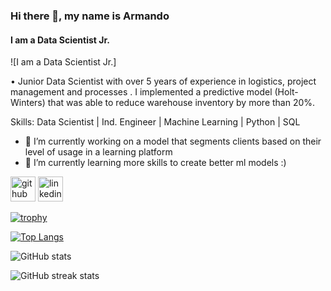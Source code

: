 ### Hi there 👋, my name is Armando
#### I am a Data Scientist Jr.
![I am a Data Scientist Jr.]

• Junior Data Scientist with over 5 years of experience in logistics, project management and processes . I
implemented a predictive model (Holt-Winters) that was able to reduce warehouse inventory by more than 20%.


Skills: Data Scientist | Ind. Engineer | Machine Learning | Python | SQL

- 🔭 I’m currently working on a model that segments clients based on their level of usage  in a learning platform 
- 🌱 I’m currently learning more skills to create better ml models :) 


[<img src='https://cdn.jsdelivr.net/npm/simple-icons@3.0.1/icons/github.svg' alt='github' height='40'>](https://github.com/armodi97)  [<img src='https://cdn.jsdelivr.net/npm/simple-icons@3.0.1/icons/linkedin.svg' alt='linkedin' height='40'>](https://www.linkedin.com/in/https://www.linkedin.com/in/jorgemayoral//)  

[![trophy](https://github-profile-trophy.vercel.app/?username=armodi97)](https://github.com/ryo-ma/github-profile-trophy)

[![Top Langs](https://github-readme-stats.vercel.app/api/top-langs/?username=armodi97)](https://github.com/anuraghazra/github-readme-stats)

![GitHub stats](https://github-readme-stats.vercel.app/api?username=armodi97&show_icons=true)  

![GitHub streak stats](https://streak-stats.demolab.com/?user=armodi97)  


